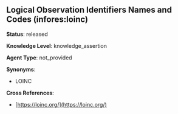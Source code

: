 [//]: # (DO NOT MANUALLY EDIT THIS FILE. IT IS GENERATED FROM A TEMPLATE.)

## Logical Observation Identifiers Names and Codes (infores:loinc)

**Status**: released
  
**Knowledge Level**: knowledge_assertion
  
**Agent Type**: not_provided

**Synonyms**:

- LOINC

**Cross References**:

- [https://loinc.org/](https://loinc.org/)

